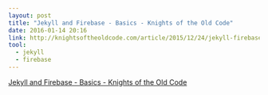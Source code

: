 ```yaml
---
layout: post
title: "Jekyll and Firebase - Basics - Knights of the Old Code"
date: 2016-01-14 20:16
link: http://knightsoftheoldcode.com/article/2015/12/24/jekyll-firebase-basics/
tool:
  - jekyll
  - firebase
---
```


[Jekyll and Firebase - Basics - Knights of the Old Code](http://knightsoftheoldcode.com/article/2015/12/24/jekyll-firebase-basics/)

> 

